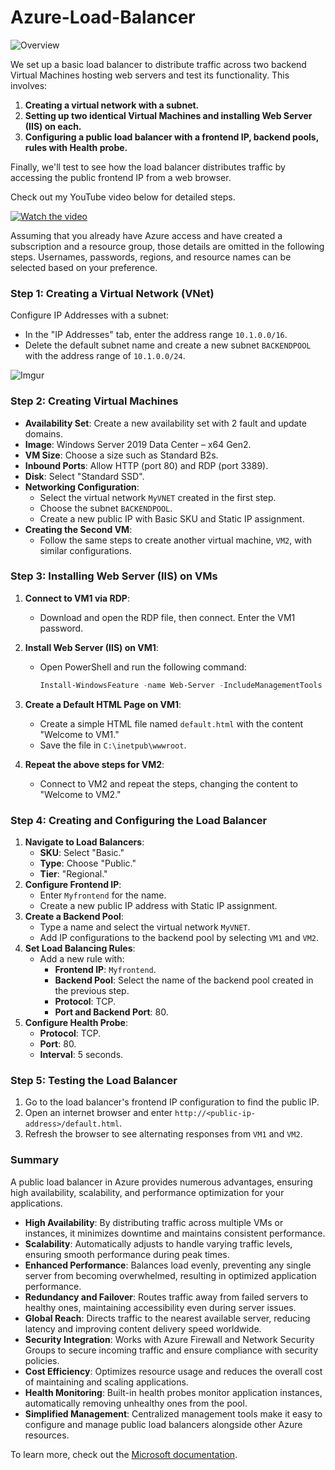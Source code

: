 # Azure-Load-Balancer
![Overview](https://i.imgur.com/wPOZXtx.jpg)

 We set up a basic load balancer to distribute traffic across two backend Virtual Machines hosting web servers and test its functionality. This involves:

1. **Creating a virtual network with a subnet.**
2. **Setting up two identical Virtual Machines and installing Web Server (IIS) on each.**
3. **Configuring a public load balancer with a frontend IP, backend pools, rules with Health probe.**

Finally, we'll test to see how the load balancer distributes traffic by accessing the public frontend IP from a web browser.

Check out my YouTube video below for detailed steps.

[![Watch the video](https://img.youtube.com/vi/N-QBBm2R1zg/0.jpg)](https://youtu.be/N-QBBm2R1zg) 

Assuming that you already have Azure access and have created a subscription and a resource group, those details are omitted in the following steps. Usernames, passwords, regions, and resource names can be selected based on your preference.

### Step 1: Creating a Virtual Network (VNet)
Configure IP Addresses with a subnet:
- In the "IP Addresses" tab, enter the address range `10.1.0.0/16`.
- Delete the default subnet name and create a new subnet `BACKENDPOOL` with the address range of `10.1.0.0/24`.
  
![Imgur](https://imgur.com/iAUqtmB.jpg)

### Step 2: Creating Virtual Machines
- **Availability Set**: Create a new availability set with 2 fault and update domains.
- **Image**: Windows Server 2019 Data Center – x64 Gen2.
- **VM Size**: Choose a size such as Standard B2s.
- **Inbound Ports**: Allow HTTP (port 80) and RDP (port 3389).
- **Disk**: Select "Standard SSD".
- **Networking Configuration**:
  - Select the virtual network `MyVNET` created in the first step.
  - Choose the subnet `BACKENDPOOL`.
  - Create a new public IP with Basic SKU and Static IP assignment.
- **Creating the Second VM**:
  - Follow the same steps to create another virtual machine, `VM2`, with similar configurations.

### Step 3: Installing Web Server (IIS) on VMs
1. **Connect to VM1 via RDP**:
   - Download and open the RDP file, then connect. Enter the VM1 password.
2. **Install Web Server (IIS) on VM1**:
   - Open PowerShell and run the following command:
     ```powershell
     Install-WindowsFeature -name Web-Server -IncludeManagementTools
     ```
3. **Create a Default HTML Page on VM1**:
   - Create a simple HTML file named `default.html` with the content "Welcome to VM1."
   - Save the file in `C:\inetpub\wwwroot`.

4. **Repeat the above steps for VM2**:
   - Connect to VM2 and repeat the steps, changing the content to "Welcome to VM2."

### Step 4: Creating and Configuring the Load Balancer
1. **Navigate to Load Balancers**:
   - **SKU**: Select "Basic."
   - **Type**: Choose "Public."
   - **Tier**: "Regional."
2. **Configure Frontend IP**:
   - Enter `Myfrontend` for the name.
   - Create a new public IP address with Static IP assignment.
3. **Create a Backend Pool**:
   - Type a name and select the virtual network `MyVNET`.
   - Add IP configurations to the backend pool by selecting `VM1` and `VM2`.
4. **Set Load Balancing Rules**:
   - Add a new rule with:
     - **Frontend IP**: `Myfrontend`.
     - **Backend Pool**: Select the name of the backend pool created in the previous step.
     - **Protocol**: TCP.
     - **Port and Backend Port**: 80.
5. **Configure Health Probe**:
   - **Protocol**: TCP.
   - **Port**: 80.
   - **Interval**: 5 seconds.

### Step 5: Testing the Load Balancer
1. Go to the load balancer's frontend IP configuration to find the public IP.
2. Open an internet browser and enter `http://<public-ip-address>/default.html`.
3. Refresh the browser to see alternating responses from `VM1` and `VM2`.

### Summary
A public load balancer in Azure provides numerous advantages, ensuring high availability, scalability, and performance optimization for your applications.

- **High Availability**: By distributing traffic across multiple VMs or instances, it minimizes downtime and maintains consistent performance.
- **Scalability**: Automatically adjusts to handle varying traffic levels, ensuring smooth performance during peak times.
- **Enhanced Performance**: Balances load evenly, preventing any single server from becoming overwhelmed, resulting in optimized application performance.
- **Redundancy and Failover**: Routes traffic away from failed servers to healthy ones, maintaining accessibility even during server issues.
- **Global Reach**: Directs traffic to the nearest available server, reducing latency and improving content delivery speed worldwide.
- **Security Integration**: Works with Azure Firewall and Network Security Groups to secure incoming traffic and ensure compliance with security policies.
- **Cost Efficiency**: Optimizes resource usage and reduces the overall cost of maintaining and scaling applications.
- **Health Monitoring**: Built-in health probes monitor application instances, automatically removing unhealthy ones from the pool.
- **Simplified Management**: Centralized management tools make it easy to configure and manage public load balancers alongside other Azure resources.

To learn more, check out the [Microsoft documentation](https://learn.microsoft.com/en-us/azure/load-balancer/load-balancer-overview).
